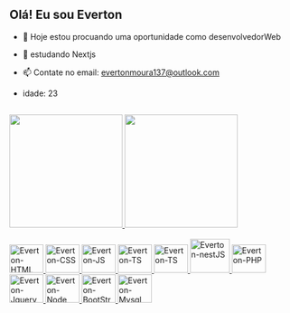 ## Olá! Eu sou Everton
- 🔭 Hoje estou procuando uma oportunidade como desenvolvedorWeb
  
- 🌱 estudando Nextjs

- 📫 Contate no email: evertonmoura137@outlook.com

- idade: 23
##  
<div>
  <a href="https://github.com/Everton3012"/>
  <img height="200em" src="https://github-readme-stats.vercel.app/api?username=Everton3012&show_icons=true&theme=chartreuse-dark&include_all_commits=true&count_private=true"/>
  <img height="200em" src="https://github-readme-stats.vercel.app/api/top-langs/?username=Everton3012&layout=compact&langs_count=16&theme=chartreuse-dark"/>
</div>
<div style="display: inline_block">
  <br/>
  <img alaign="center" alt="Everton-HTML" height="50" width="60" src="https://cdn.jsdelivr.net/gh/devicons/devicon@latest/icons/html5/html5-plain-wordmark.svg" />
  <img alaign="center" alt="Everton-CSS" height="50" width="60" src="https://cdn.jsdelivr.net/gh/devicons/devicon@latest/icons/css3/css3-plain-wordmark.svg" />      
  <img alaign="center" alt="Everton-JS" height="50" width="60" src="https://cdn.jsdelivr.net/gh/devicons/devicon@latest/icons/javascript/javascript-plain.svg" />
  <img alaign="center" alt="Everton-TS" height="50" width="60" src="https://cdn.jsdelivr.net/gh/devicons/devicon@latest/icons/typescript/typescript-plain.svg" />
  <img alaign="center" alt="Everton-TS" height="50" width="60" src="https://cdn.jsdelivr.net/gh/devicons/devicon@latest/icons/nextjs/nextjs-line-wordmark.svg" />
  <img alaign="center" alt="Everton-nestJS" height="60" width="70" src="https://cdn.jsdelivr.net/gh/devicons/devicon@latest/icons/nestjs/nestjs-original-wordmark.svg" />
  <img alaign="center" alt="Everton-PHP" height="50" width="60" src="https://cdn.jsdelivr.net/gh/devicons/devicon@latest/icons/php/php-original.svg" />
  <img alaign="center" alt="Everton-Jquery" height="50" width="60" src="https://cdn.jsdelivr.net/gh/devicons/devicon@latest/icons/jquery/jquery-plain-wordmark.svg" />
  <img alaign="center" alt="Everton-Node" height="50" width="60" src="https://cdn.jsdelivr.net/gh/devicons/devicon@latest/icons/nodejs/nodejs-plain-wordmark.svg" /> 
  <img alaign="center" alt="Everton-BootStrap" height="50" width="60"  src="https://cdn.jsdelivr.net/gh/devicons/devicon@latest/icons/bootstrap/bootstrap-plain-wordmark.svg" />
  <img alaign="center" alt="Everton-Mysql" height="50" width="60" src="https://cdn.jsdelivr.net/gh/devicons/devicon@latest/icons/mysql/mysql-original-wordmark.svg" />
</div>

